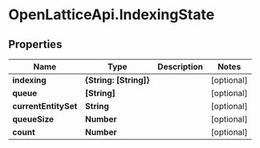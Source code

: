 # OpenLatticeApi.IndexingState

## Properties

Name | Type | Description | Notes
------------ | ------------- | ------------- | -------------
**indexing** | **{String: [String]}** |  | [optional] 
**queue** | **[String]** |  | [optional] 
**currentEntitySet** | **String** |  | [optional] 
**queueSize** | **Number** |  | [optional] 
**count** | **Number** |  | [optional] 


